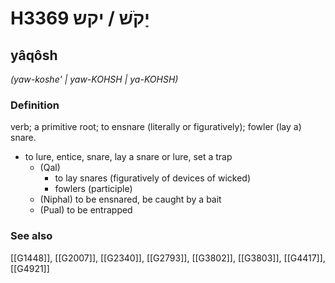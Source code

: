 # H3369 יָקֹשׁ / יקש

## yâqôsh

_(yaw-koshe' | yaw-KOHSH | ya-KOHSH)_

### Definition

verb; a primitive root; to ensnare (literally or figuratively); fowler (lay a) snare.

- to lure, entice, snare, lay a snare or lure, set a trap
    - (Qal)
        - to lay snares (figuratively of devices of wicked)
        - fowlers (participle)
    - (Niphal) to be ensnared, be caught by a bait
    - (Pual) to be entrapped
### See also

[[G1448]], [[G2007]], [[G2340]], [[G2793]], [[G3802]], [[G3803]], [[G4417]], [[G4921]]

